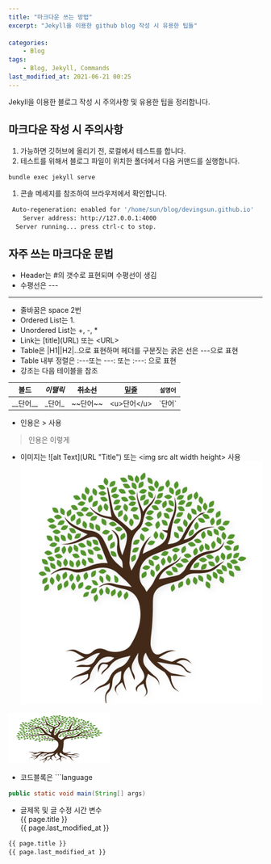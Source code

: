```yaml
---
title: "마크다운 쓰는 방법"
excerpt: "Jekyll을 이용한 github blog 작성 시 유용한 팁들"

categories:
    - Blog
tags:
    - Blog, Jekyll, Commands
last_modified_at: 2021-06-21 00:25
---
```

Jekyll을 이용한 블로그 작성 시 주의사항 및 유용한 팁을 정리합니다.

## 마크다운 작성 시 주의사항
1. 가능하면 깃허브에 올리기 전, 로컬에서 테스트를 합니다.
1. 테스트를 위해서 블로그 파일이 위치한 폴더에서 다음 커맨드를 실행합니다.
```bash
bundle exec jekyll serve
```
1. 콘솔 메세지를 참조하여 브라우저에서 확인합니다.
```bash
 Auto-regeneration: enabled for '/home/sun/blog/devingsun.github.io'
    Server address: http://127.0.0.1:4000
  Server running... press ctrl-c to stop.
```

## 자주 쓰는 마크다운 문법
+ Header는 #의 갯수로 표현되며 수평선이 생김
+ 수평선은 \-\-\-
---
+ 줄바꿈은 space 2번
+ Ordered List는 1.
+ Unordered List는 +, -, *
+ Link는 \[title]\(URL) 또는 \<URL>
+ Table은 \|H1\|\|H2\|..으로 표현하며 헤더를 구분짓는 굵은 선은 \-\-\-으로 표현
+ Table 내부 정렬은 :---또는 ---: 또는 :---: 으로 표현
+ 강조는 다음 테이블을 참조

|__볼드__|_이탤릭_|~~취소선~~|<u>밑줄</u>|`설명어`|
|:---:|:---:|:---:|:---:|:---:|
|\_\_단어\_\_|\_단어\_|\~\~단어\~\~|\<u>단어\</u>|\`단어\`|

+ 인용은 \> 사용 
>인용은 이렇게
+ 이미지는 \!\[alt Text\](URL "Title") 또는 \<img src alt width height> 사용
![나무alt](/img/Tree.jpg "나무")
<img src="/img/Tree.jpg" alt="나무alt" width="200" height="100" title="나무">

+ 코드블록은 \`\`\`language
```java
public static void main(String[] args)
```

+ 글제목 및 글 수정 시간 변수  
\{\{ page.title \}\}  
\{\{ page.last_modified_at \}\}
```markdown
{{ page.title }}
{{ page.last_modified_at }}
```